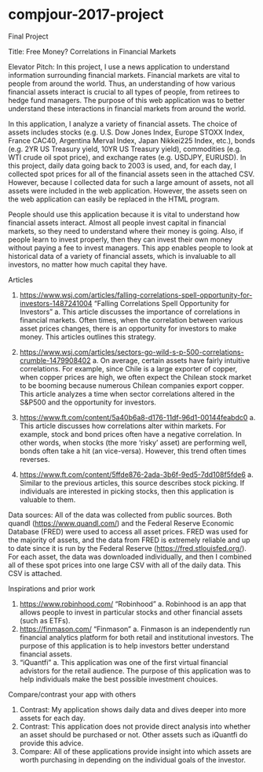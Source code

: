 # compjour-2017-project
Final Project

Title: Free Money? Correlations in Financial Markets

Elevator Pitch: 
In this project, I use a news application to understand information surrounding financial markets. Financial markets are vital to people from around the world. Thus, an understanding of how various financial assets interact is crucial to all types of people, from retirees to hedge fund managers. The purpose of this web application was to better understand these interactions in financial markets from around the world.

In this application, I analyze a variety of financial assets. The choice of assets includes stocks (e.g. U.S. Dow Jones Index, Europe STOXX Index, France CAC40, Argentina Merval Index, Japan Nikkei225 Index, etc.), bonds (e.g. 2YR US Treasury yield, 10YR US Treasury yield), commodities (e.g. WTI crude oil spot price), and exchange rates (e.g. USDJPY, EURUSD). In this project, daily data going back to 2003 is used, and, for each day, I collected spot prices for all of the financial assets seen in the attached CSV. However, because I collected data for such a large amount of assets, not all assets were included in the web application. However, the assets seen on the web application can easily be replaced in the HTML program. 

People should use this application because it is vital to understand how financial assets interact. Almost all people invest capital in financial markets, so they need to understand where their money is going. Also, if people learn to invest properly, then they can invest their own money without paying a fee to invest managers. This app enables people to look at historical data of a variety of financial assets, which is invaluable to all investors, no matter how much capital they have. 

Articles
1.	https://www.wsj.com/articles/falling-correlations-spell-opportunity-for-investors-1487241004 “Falling Correlations Spell Opportunity for Investors”
a.	This article discusses the importance of correlations in financial markets. Often times, when the correlation between various asset prices changes, there is an opportunity for investors to make money. This articles outlines this strategy.

2.	https://www.wsj.com/articles/sectors-go-wild-s-p-500-correlations-crumble-1479908402
a.	On average, certain assets have fairly intuitive correlations. For example, since Chile is a large exporter of copper, when copper prices are high, we often expect the Chilean stock market to be booming because numerous Chilean companies export copper. This article analyzes a time when sector correlations altered in the S&P500 and the opportunity for investors.

3.	https://www.ft.com/content/5a40b6a8-d176-11df-96d1-00144feabdc0 
a.	This article discusses how correlations alter within markets. For example, stock and bond prices often have a negative correlation. In other words, when stocks (the more ‘risky’ asset) are performing well, bonds often take a hit (an vice-versa). However, this trend often times reverses. 

4.	https://www.ft.com/content/5ffde876-2ada-3b6f-9ed5-7dd108f5fde6
a.	Similar to the previous articles, this source describes stock picking. If individuals are interested in picking stocks, then this application is valuable to them.


Data sources:
All of the data was collected from public sources. Both quandl (https://www.quandl.com/) and the Federal Reserve Economic Database (FRED) were used to access all asset prices. FRED was used for the majority of assets, and the data from FRED is extremely reliable and up to date since it is run by the Federal Reserve (https://fred.stlouisfed.org/). For each asset, the data was downloaded individually, and then I combined all of these spot prices into one large CSV with all of the daily data. This CSV is attached.

Inspirations and prior work
1.	https://www.robinhood.com/ “Robinhood”
a.	Robinhood is an app that allows people to invest in particular stocks and other financial assets (such as ETFs).
2.	https://finmason.com/  “Finmason”
a.	Finmason is an independently run financial analytics platform for both retail and institutional investors. The purpose of this application is to help investors better understand financial assets. 
3.	“iQuantfi”
a.	This application was one of the first virtual financial advistors for the retail audience. The purpose of this application was to help individuals make the best possible investment chouices.

Compare/contrast your app with others
1.	Contrast: My application shows daily data and dives deeper into more assets for each day.
2.	Contrast: This application does not provide direct analysis into whether an asset should be purchased or not. Other assets such as iQuantfi do provide this advice.
3.	Compare: All of these applications provide insight into which assets are worth purchasing in depending on the individual goals of the investor.
